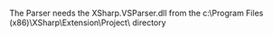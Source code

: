 The Parser needs the XSharp.VSParser.dll from the c:\Program Files (x86)\XSharp\Extension\Project\ directory
